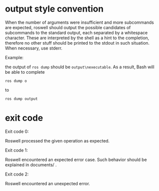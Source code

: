 


# output style convention

When the number of arguments were insufficient and more subcommands are
expected, roswell should output the possible candidates of subcommands to
the standard output, each separated by a whitespace character. These are
interpreted by the shell as a hint to the completion, therefore no other
stuff should be printed to the stdout in such situation. When necessary,
use stderr.

Example:

the output of `ros dump` should be `output\nexecutable`. As a result,
Bash will be able to complete

`ros dump o`

to 

`ros dump output`


# exit code

Exit code 0:

Roswell processed the given operation as expected.

Exit code 1:

Roswell encountered an expected error case.
Such behavior should be explained in documents/ .

Exit code 2:

Roswell encountered an unexpected error.

